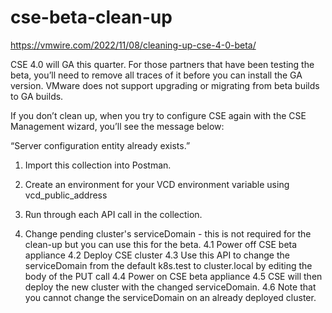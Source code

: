 # cse-beta-clean-up

https://vmwire.com/2022/11/08/cleaning-up-cse-4-0-beta/

CSE 4.0 will GA this quarter. For those partners that have been testing the beta, you’ll need to remove all traces of it before you can install the GA version. VMware does not support upgrading or migrating from beta builds to GA builds.

If you don’t clean up, when you try to configure CSE again with the CSE Management wizard, you’ll see the message below:

“Server configuration entity already exists.”

1. Import this collection into Postman.
2. Create an environment for your VCD environment variable using vcd_public_address
3. Run through each API call in the collection.


4. Change pending cluster's serviceDomain - this is not required for the clean-up but you can use this for the beta.
4.1 Power off CSE beta appliance
4.2 Deploy CSE cluster
4.3 Use this API to change the serviceDomain from the default k8s.test to cluster.local by editing the body of the PUT call
4.4 Power on CSE beta appliance
4.5 CSE will then deploy the new cluster with the changed serviceDomain.
4.6 Note that you cannot change the serviceDomain on an already deployed cluster.
